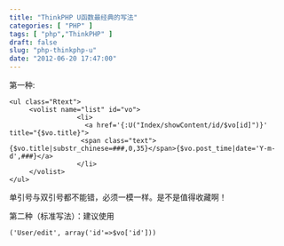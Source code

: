 ```yaml
---
title: "ThinkPHP U函数最经典的写法"
categories: [ "PHP" ]
tags: [ "php","ThinkPHP" ]
draft: false
slug: "php-thinkphp-u"
date: "2012-06-20 17:47:00"
---
```


第一种:

    <ul class="Rtext">
         <volist name="list" id="vo">
                     <li>
                       <a href='{:U("Index/showContent/id/$vo[id]")}' title="{$vo.title}">
                      <span class="text">{$vo.title|substr_chinese=###,0,35}</span>{$vo.post_time|date='Y-m-d',###}</a>
                     </li>
         </volist>
    </ul>

单引号与双引号都不能错，必须一模一样。是不是值得收藏啊！ 

第二种（标准写法）：建议使用

    ('User/edit', array('id'=>$vo['id'])) 